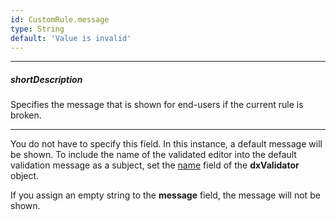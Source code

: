 ```yaml
---
id: CustomRule.message
type: String
default: 'Value is invalid'
---
```

---
##### shortDescription
Specifies the message that is shown for end-users if the current rule is broken.

---
You do not have to specify this field. In this instance, a default message will be shown. To include the name of the validated editor into the default validation message as a subject, set the [name](/Documentation/ApiReference/UI_Widgets/dxValidator/Configuration/#name) field of the **dxValidator** object.

If you assign an empty string to the **message** field, the message will not be shown.